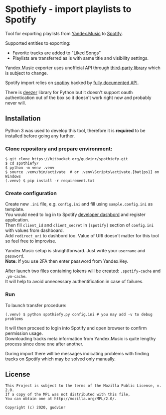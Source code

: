 # Spothiefy - import playlists to Spotify

Tool for exporting playlists from [Yandex.Music](https://music.yandex.ru/) to [Spotify](https://spotify.com).

Supported entities to exporting:

* Favorite tracks are added to "Liked Songs"
* Playlists are transferred as is with same title and visibility settings.

Yandex.Music exporter uses unofficial API through [third-party library](https://github.com/MarshalX/yandex-music-api)
which is subject to change.

Spotify import relies on [spotipy](https://github.com/plamere/spotipy) backed by [fully documented API](https://developer.spotify.com/documentation/web-api/).

There is [deezer](https://github.com/browniebroke/deezer-python) library for Python but it doesn't support oauth authentication
out of the box so it doesn't work right now and probably never will.


## Installation

Python 3 was used to develop this tool, therefore it is **required** to be installed before going any further.


### Clone repository and prepare environment:
  
```shell
$ git clone https://bitbucket.org/gudvinr/spothiefy.git
$ cd spothiefy/
$ python -m venv .venv
$ source .venv/bin/activate  # or .venv\Scripts\activate.[bat|ps1] on Windows
(.venv) $ pip install -r requirement.txt
```


### Create configuration

Create new `.ini` file, e.g. `config.ini` and fill using `sample.config.ini` as template.  
You would need to log in to Spotify [developer dashbord](https://developer.spotify.com/dashboard/) and register application.  
Then fill `client_id` and `client_secret` in `[spotify]` section of `config.ini` with values from dashboard.  
Add `redirect_uri` to dashbord too. Value of URI doesn't matter for this tool so feel free to improvise.


Yandex.Music setup is straightforward. Just write your `username` and `password`.  
**Note:** If you use 2FA then enter password from Yandex.Key.


After launch two files containing tokens will be created: `.spotify-cache` and `.ym-cache`.  
It will help to avoid unnecessary authentification in case of failures.


### Run

To launch transfer procedure:
  
```
(.venv) $ python spothiefy.py config.ini # you may add -v to debug problems
```

It will then proceed to login into Spotify and open browser to confirm permission usage.  
Downloading tracks meta information from Yandex.Music is quite lengthy process since done one after another.  

During import there will be messages indicating problems with finding tracks on Spotify which may be solved only manually.


## License
  
```
This Project is subject to the terms of the Mozilla Public License, v. 2.0.
If a copy of the MPL was not distributed with this file,
You can obtain one at http://mozilla.org/MPL/2.0/.

Copyright (c) 2020, gudvinr
```
